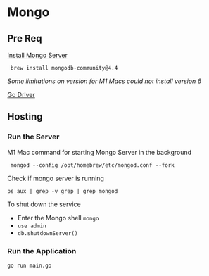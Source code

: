 # Mongo

## Pre Req
[Install Mongo Server](https://www.mongodb.com/docs/manual/tutorial/install-mongodb-on-os-x/)
```
 brew install mongodb-community@4.4
```
*Some limitations on version for M1 Macs could not install version 6*


[Go Driver](https://github.com/mongodb/mongo-go-driver)

## Hosting 

### Run the Server
M1 Mac command for starting Mongo Server in the background
```
 mongod --config /opt/homebrew/etc/mongod.conf --fork
```
Check if mongo server is running
```
ps aux | grep -v grep | grep mongod
```
To shut down the service
- Enter the Mongo shell `mongo` 
- `use admin`
- `db.shutdownServer()`

### Run the Application
```
go run main.go
```
